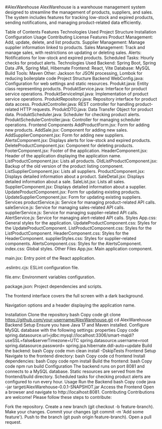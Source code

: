 #AlexWarehouse
AlexWarehouse is a warehouse management system designed to streamline the management of products, suppliers, and sales. The system includes features for tracking low-stock and expired products, sending notifications, and managing product-related data efficiently.

Table of Contents
Features
Technologies Used
Project Structure
Installation
Configuration
Usage
Contributing
License
Features
Product Management: Add, update, delete, and list products.
Supplier Management: Manage supplier information linked to products.
Sales Management: Track and manage sales, with restrictions on updating or deleting sales.
Alerts: Notifications for low-stock and expired products.
Scheduled Tasks: Hourly checks for product alerts.
Technologies Used
Backend: Spring Boot, Spring Data JPA, Spring Mail, Hibernate
Frontend: React, Vite
Database: MySQL
Build Tools: Maven
Other: Jackson for JSON processing, Lombok for reducing boilerplate code
Project Structure
Backend
WebConfig.java: Configuration for web settings and static resources.
Produkt.java: Entity class representing products.
ProduktService.java: Interface for product service operations.
ProduktServiceImpl.java: Implementation of product service operations.
ProduktRepository.java: Repository interface for product data access.
ProduktController.java: REST controller for handling product-related HTTP requests.
ProduktDTO.java: Data Transfer Object for product data.
ProduktScheduler.java: Scheduler for checking product alerts.
ProduktSchedulerController.java: Controller for managing scheduler operations.
Frontend
Components
AddProductForm.jsx: Form for adding new products.
AddSale.jsx: Component for adding new sales.
AddSupplierComponent.jsx: Form for adding new suppliers.
AlertsComponent.jsx: Displays alerts for low-stock and expired products.
DeleteProductComponent.jsx: Component for deleting products.
FooterComponent.jsx: Footer of the application.
HeaderComponent.jsx: Header of the application displaying the application name.
ListProductComponent.jsx: Lists all products.
OldListProductComponent.jsx: Backup of the old version of the product listing component.
ListSupplierComponent.jsx: Lists all suppliers.
ProductComponent.jsx: Displays detailed information about a product.
SaleDetail.jsx: Displays detailed information about a sale.
SaleList.jsx: Lists all sales.
SupplierComponent.jsx: Displays detailed information about a supplier.
UpdateProductComponent.jsx: Form for updating existing products.
UpdateSupplierComponent.jsx: Form for updating existing suppliers.
Services
productService.js: Service for managing product-related API calls.
saleService.js: Service for managing sales-related API calls.
supplierService.js: Service for managing supplier-related API calls.
AlertService.js: Service for managing alert-related API calls.
Styles
App.css: General styles for the application.
UpdateProductComponent.css: Styles for the UpdateProductComponent.
ListProductComponent.css: Styles for the ListProductComponent.
HeaderComponent.css: Styles for the HeaderComponent.
supplierStyles.css: Styles for supplier-related components.
AlertsComponent.css: Styles for the AlertsComponent.
index.css: Global styles.
Other Files
App.jsx: Main application component.

main.jsx: Entry point of the React application.

.eslintrc.cjs: ESLint configuration file.

file.env: Environment variables configuration.

package.json: Project dependencies and scripts.

The frontend interface covers the full screen with a dark background.

Navigation options and a header displaying the application name.

Installation
Clone the repository
bash
Copy code
git clone https://github.com/your-username/AlexWarehouse.git
cd AlexWarehouse
Backend Setup
Ensure you have Java 17 and Maven installed.
Configure MySQL database with the following settings:
properties
Copy code
spring.datasource.url=jdbc:mysql://localhost:3306/smart-majdi?useSSL=false&serverTimezone=UTC
spring.datasource.username=root
spring.datasource.password=
spring.jpa.hibernate.ddl-auto=update
Build the backend:
bash
Copy code
mvn clean install -DskipTests
Frontend Setup
Navigate to the frontend directory:
bash
Copy code
cd frontend
Install dependencies:
bash
Copy code
npm install
Build the frontend:
bash
Copy code
npm run build
Configuration
The backend runs on port 8081 and connects to a MySQL database.
Static resources are served from the frontend/build directory.
Scheduled tasks for checking product alerts are configured to run every hour.
Usage
Run the Backend
bash
Copy code
java -jar target/AlexWarehouse-0.0.1-SNAPSHOT.jar
Access the Frontend
Open a browser and navigate to http://localhost:8081.
Contributing
Contributions are welcome! Please follow these steps to contribute:

Fork the repository.
Create a new branch (git checkout -b feature-branch).
Make your changes.
Commit your changes (git commit -m 'Add some feature').
Push to the branch (git push origin feature-branch).
Open a pull request.
